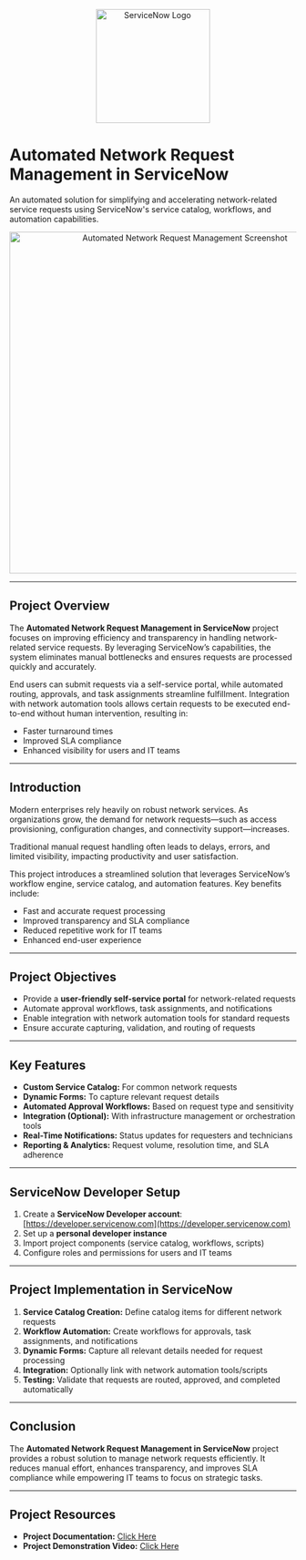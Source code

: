 <p align="center">
  <img src="https://drive.google.com/uc?export=view&id=1Apq4i7-ZMG_7TQx8to2TTHgL4GsOARsb" alt="ServiceNow Logo" width="200"/>
</p>

# Automated Network Request Management in ServiceNow

An automated solution for simplifying and accelerating network-related service requests using ServiceNow's service catalog, workflows, and automation capabilities.

<p align="center">
  <img src="https://drive.google.com/uc?export=view&id=1mDVdF-yQBPCFHKQZIC4-wVTC-xWHiKLO" alt="Automated Network Request Management Screenshot" width="600"/>
</p>

---

## Project Overview
The **Automated Network Request Management in ServiceNow** project focuses on improving efficiency and transparency in handling network-related service requests. By leveraging ServiceNow’s capabilities, the system eliminates manual bottlenecks and ensures requests are processed quickly and accurately.  

End users can submit requests via a self-service portal, while automated routing, approvals, and task assignments streamline fulfillment. Integration with network automation tools allows certain requests to be executed end-to-end without human intervention, resulting in:

- Faster turnaround times  
- Improved SLA compliance  
- Enhanced visibility for users and IT teams  

---

## Introduction
Modern enterprises rely heavily on robust network services. As organizations grow, the demand for network requests—such as access provisioning, configuration changes, and connectivity support—increases.  

Traditional manual request handling often leads to delays, errors, and limited visibility, impacting productivity and user satisfaction.  

This project introduces a streamlined solution that leverages ServiceNow’s workflow engine, service catalog, and automation features. Key benefits include:  

- Fast and accurate request processing  
- Improved transparency and SLA compliance  
- Reduced repetitive work for IT teams  
- Enhanced end-user experience  

---

## Project Objectives
- Provide a **user-friendly self-service portal** for network-related requests  
- Automate approval workflows, task assignments, and notifications  
- Enable integration with network automation tools for standard requests  
- Ensure accurate capturing, validation, and routing of requests  

---

## Key Features
- **Custom Service Catalog:** For common network requests  
- **Dynamic Forms:** To capture relevant request details  
- **Automated Approval Workflows:** Based on request type and sensitivity  
- **Integration (Optional):** With infrastructure management or orchestration tools  
- **Real-Time Notifications:** Status updates for requesters and technicians  
- **Reporting & Analytics:** Request volume, resolution time, and SLA adherence  

---

## ServiceNow Developer Setup
1. Create a **ServiceNow Developer account**: [https://developer.servicenow.com](https://developer.servicenow.com)  
2. Set up a **personal developer instance**  
3. Import project components (service catalog, workflows, scripts)  
4. Configure roles and permissions for users and IT teams  

---

## Project Implementation in ServiceNow
1. **Service Catalog Creation:** Define catalog items for different network requests  
2. **Workflow Automation:** Create workflows for approvals, task assignments, and notifications  
3. **Dynamic Forms:** Capture all relevant details needed for request processing  
4. **Integration:** Optionally link with network automation tools/scripts  
5. **Testing:** Validate that requests are routed, approved, and completed automatically  

---

## Conclusion
The **Automated Network Request Management in ServiceNow** project provides a robust solution to manage network requests efficiently. It reduces manual effort, enhances transparency, and improves SLA compliance while empowering IT teams to focus on strategic tasks.  

---

## Project Resources
- **Project Documentation:** [Click Here](https://drive.google.com/file/d/1TAiNUfmbEGEPDvR02cRRL9Ql80h9klYa/view?usp=sharing)  
- **Project Demonstration Video:** [Click Here](https://drive.google.com/file/d/15Wa9q8C-LbNxqZJ5wGM6eJ_en-DFHbgP/view?usp=sharing)
